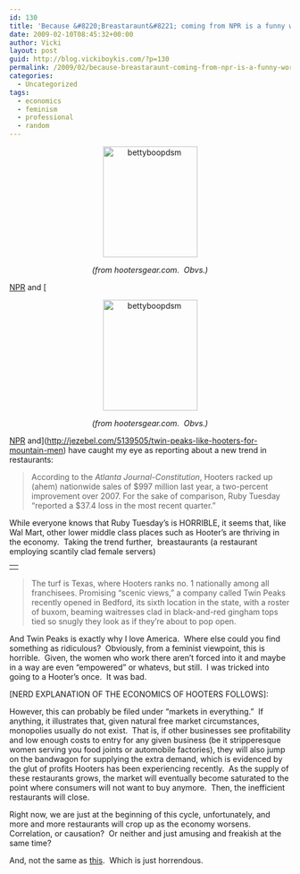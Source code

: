 ```yaml
---
id: 130
title: 'Because &#8220;Breastaraunt&#8221; coming from NPR is a funny word'
date: 2009-02-10T08:45:32+00:00
author: Vicki
layout: post
guid: http://blog.vickiboykis.com/?p=130
permalink: /2009/02/because-breastaraunt-coming-from-npr-is-a-funny-word/
categories:
  - Uncategorized
tags:
  - economics
  - feminism
  - professional
  - random
---
```

<p style="text-align: center;">
  <a href="http://blog.vickiboykis.com/wp-content/uploads/2009/02/bettyboopdsm.jpg"><img class="alignnone size-full wp-image-132" title="bettyboopdsm" src="http://blog.vickiboykis.com/wp-content/uploads/2009/02/bettyboopdsm.jpg" alt="bettyboopdsm" width="169" height="198" /></a>
</p>

<p style="text-align: center;">
  <em>(from hootersgear.com.  Obvs.)</em>
</p>

[NPR](http://www.npr.org/blogs/monkeysee/2009/02/by_todd_kliman_bigtime_restaur.html#more) and [<p style="text-align: center;">
  <a href="http://blog.vickiboykis.com/wp-content/uploads/2009/02/bettyboopdsm.jpg"><img class="alignnone size-full wp-image-132" title="bettyboopdsm" src="http://blog.vickiboykis.com/wp-content/uploads/2009/02/bettyboopdsm.jpg" alt="bettyboopdsm" width="169" height="198" /></a>
</p>

<p style="text-align: center;">
  <em>(from hootersgear.com.  Obvs.)</em>
</p>

[NPR](http://www.npr.org/blogs/monkeysee/2009/02/by_todd_kliman_bigtime_restaur.html#more) and](http://jezebel.com/5139505/twin-peaks-like-hooters-for-mountain-men) have caught my eye as reporting about a new trend in restaurants:

> <p style="text-align: left;">
>   According to the <em>Atlanta Journal-Constitution</em>, Hooters racked up (ahem) nationwide sales of $997 million last year, a two-percent improvement over 2007. For the sake of comparison, Ruby Tuesday &#8220;reported a $37.4 loss in the most recent quarter.&#8221;
> </p>

<p style="text-align: left;">
  While everyone knows that Ruby Tuesday&#8217;s is HORRIBLE, it seems that, like Wal Mart, other lower middle class places such as Hooter&#8217;s are thriving in the economy.  Taking the trend further,  breastaurants (a restaurant employing scantily clad female servers)
</p>

<table id="entries" border="0">
  <tr>
    <tr>
      <td class="text" colspan="2">
      </td>
    </tr>
  </tr>
</table>

> <p style="text-align: left;">
>   The turf is Texas, where Hooters ranks no. 1 nationally among all franchisees. Promising &#8220;scenic views,&#8221; a company called Twin Peaks recently opened in Bedford, its sixth location in the state, with a roster of buxom, beaming waitresses clad in black-and-red gingham tops tied so snugly they look as if they&#8217;re about to pop open.
> </p>

<p style="text-align: left;">
  And Twin Peaks is exactly why I love America.  Where else could you find something as ridiculous?  Obviously, from a feminist viewpoint, this is horrible.  Given, the women who work there aren&#8217;t forced into it and maybe in a way are even &#8220;empowered&#8221; or whatevs, but still.  I was tricked into going to a Hooter&#8217;s once.  It was bad.
</p>

<p style="text-align: left;">
  [NERD EXPLANATION OF THE ECONOMICS OF HOOTERS FOLLOWS]:
</p>

<p style="text-align: left;">
  However, this can probably be filed under &#8220;markets in everything.&#8221;  If anything, it illustrates that, given natural free market circumstances, monopolies usually do not exist.  That is, if other businesses see profitability and low enough costs to entry for any given business (be it stripperesque women serving you food joints or automobile factories), they will also jump on the bandwagon for supplying the extra demand, which is evidenced by the glut of profits Hooters has been experiencing recently.  As the supply of these restaurants grows, the market will eventually become saturated to the point where consumers will not want to buy anymore.  Then, the inefficient restaurants will close.
</p>

<p style="text-align: left;">
  Right now, we are just at the beginning of this cycle, unfortunately, and more and more restaurants will crop up as the economy worsens.  Correlation, or causation?  Or neither and just amusing and freakish at the same time?
</p>

<p style="text-align: left;">
  And, not the same as <a href="http://www.the-breastaurant.com/">this</a>.  Which is just horrendous.
</p>